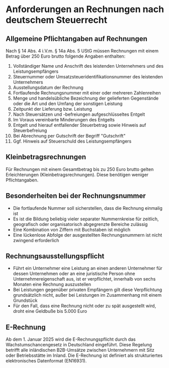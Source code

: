 # Anforderungen an Rechnungen nach deutschem Steuerrecht

## Allgemeine Pflichtangaben auf Rechnungen

Nach § 14 Abs. 4 i.V.m. § 14a Abs. 5 UStG müssen Rechnungen mit einem Betrag über 250 Euro brutto folgende Angaben enthalten:

1. Vollständiger Name und Anschrift des leistenden Unternehmers und des Leistungsempfängers
2. Steuernummer oder Umsatzsteueridentifikationsnummer des leistenden Unternehmers
3. Ausstellungsdatum der Rechnung
4. Fortlaufende Rechnungsnummer mit einer oder mehreren Zahlenreihen
5. Menge und handelsübliche Bezeichnung der gelieferten Gegenstände oder die Art und den Umfang der sonstigen Leistung
6. Zeitpunkt der Lieferung bzw. Leistung
7. Nach Steuersätzen und -befreiungen aufgeschlüsseltes Entgelt
8. Im Voraus vereinbarte Minderungen des Entgelts
9. Entgelt und hierauf entfallender Steuerbetrag sowie Hinweis auf Steuerbefreiung
10. Bei Abrechnung per Gutschrift der Begriff "Gutschrift"
11. Ggf. Hinweis auf Steuerschuld des Leistungsempfängers

## Kleinbetragsrechnungen

Für Rechnungen mit einem Gesamtbetrag bis zu 250 Euro brutto gelten Erleichterungen (Kleinbetragsrechnungen). Diese benötigen weniger Pflichtangaben.

## Besonderheiten bei der Rechnungsnummer

- Die fortlaufende Nummer soll sicherstellen, dass die Rechnung einmalig ist
- Es ist die Bildung beliebig vieler separater Nummernkreise für zeitlich, geografisch oder organisatorisch abgegrenzte Bereiche zulässig
- Eine Kombination von Ziffern mit Buchstaben ist möglich
- Eine lückenlose Abfolge der ausgestellten Rechnungsnummern ist nicht zwingend erforderlich

## Rechnungsausstellungspflicht

- Führt ein Unternehmer eine Leistung an einen anderen Unternehmer für dessen Unternehmen oder an eine juristische Person ohne Unternehmereigenschaft aus, ist er verpflichtet, innerhalb von sechs Monaten eine Rechnung auszustellen
- Bei Leistungen gegenüber privaten Empfängern gilt diese Verpflichtung grundsätzlich nicht, außer bei Leistungen im Zusammenhang mit einem Grundstück
- Für den Fall, dass eine Rechnung nicht oder zu spät ausgestellt wird, droht eine Geldbuße bis 5.000 Euro

## E-Rechnung

Ab dem 1. Januar 2025 wird die E-Rechnungspflicht durch das Wachstumschancengesetz in Deutschland eingeführt. Diese Regelung betrifft alle inländischen B2B-Umsätze zwischen Unternehmern mit Sitz oder Betriebsstätte im Inland. Die E-Rechnung ist definiert als strukturiertes elektronisches Datenformat (EN16931).
